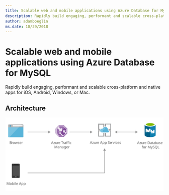 ```yaml
---
title: Scalable web and mobile applications using Azure Database for MySQL 
description: Rapidly build engaging, performant and scalable cross-platform and native apps for iOS, Android, Windows, or Mac.
author: adamboeglin
ms.date: 10/29/2018
---
```

# Scalable web and mobile applications using Azure Database for MySQL 
Rapidly build engaging, performant and scalable cross-platform and native apps for iOS, Android, Windows, or Mac.

## Architecture
<img src="media/scalable-web-and-mobile-applications-using-azure-database-for-mysql.svg" alt='architecture diagram' />